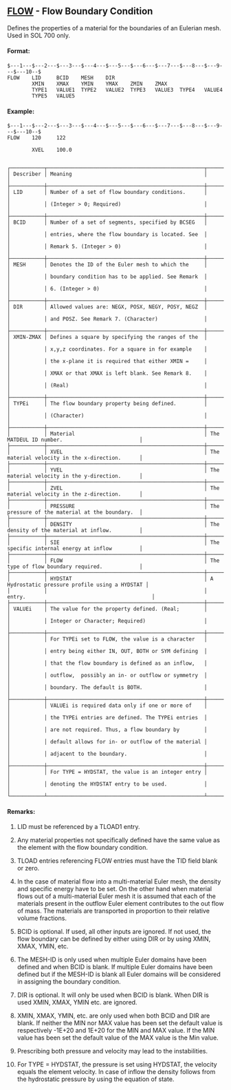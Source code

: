 ## [FLOW](https://help.hexagonmi.com/bundle/MSC_Nastran_2022.4/page/Nastran_Combined_Book/qrg/bulkfgil/TOC.FLOW.xhtml) - Flow Boundary Condition

Defines the properties of a material for the boundaries of an Eulerian mesh. Used in SOL 700 only.

#### Format:

```nastran
$---1---$---2---$---3---$---4---$---5---$---6---$---7---$---8---$---9---$---10--$
FLOW    LID     BCID    MESH    DIR                                             
        XMIN    XMAX    YMIN    YMAX    ZMIN    ZMAX                            
        TYPE1   VALUE1  TYPE2   VALUE2  TYPE3   VALUE3  TYPE4   VALUE4          
        TYPE5   VALUE5                                                          
```
#### Example:

```nastran
$---1---$---2---$---3---$---4---$---5---$---6---$---7---$---8---$---9---$---10--$
FLOW    120     122                                                             
                                                                                
        XVEL    100.0                                                           
                                                                                
```
```text
┌───────────┬───────────────────────────────────────────────────┬────────────────────────────────────────────────┐
│ Describer │ Meaning                                           │                                                │
├───────────┼───────────────────────────────────────────────────┼────────────────────────────────────────────────┤
│ LID       │ Number of a set of flow boundary conditions.      │                                                │
│           │ (Integer > 0; Required)                           │                                                │
├───────────┼───────────────────────────────────────────────────┼────────────────────────────────────────────────┤
│ BCID      │ Number of a set of segments, specified by BCSEG   │                                                │
│           │ entries, where the flow boundary is located. See  │                                                │
│           │ Remark 5. (Integer > 0)                           │                                                │
├───────────┼───────────────────────────────────────────────────┼────────────────────────────────────────────────┤
│ MESH      │ Denotes the ID of the Euler mesh to which the     │                                                │
│           │ boundary condition has to be applied. See Remark  │                                                │
│           │ 6. (Integer > 0)                                  │                                                │
├───────────┼───────────────────────────────────────────────────┼────────────────────────────────────────────────┤
│ DIR       │ Allowed values are: NEGX, POSX, NEGY, POSY, NEGZ  │                                                │
│           │ and POSZ. See Remark 7. (Character)               │                                                │
├───────────┼───────────────────────────────────────────────────┼────────────────────────────────────────────────┤
│ XMIN-ZMAX │ Defines a square by specifying the ranges of the  │                                                │
│           │ x,y,z coordinates. For a square in for example    │                                                │
│           │ the x-plane it is required that either XMIN =     │                                                │
│           │ XMAX or that XMAX is left blank. See Remark 8.    │                                                │
│           │ (Real)                                            │                                                │
├───────────┼───────────────────────────────────────────────────┼────────────────────────────────────────────────┤
│ TYPEi     │ The flow boundary property being defined.         │                                                │
│           │ (Character)                                       │                                                │
├───────────┼───────────────────────────────────────────────────┼────────────────────────────────────────────────┤
│           │ Material                                          │ The MATDEUL ID number.                         │
├───────────┼───────────────────────────────────────────────────┼────────────────────────────────────────────────┤
│           │ XVEL                                              │ The material velocity in the x-direction.      │
├───────────┼───────────────────────────────────────────────────┼────────────────────────────────────────────────┤
│           │ YVEL                                              │ The material velocity in the y-direction.      │
├───────────┼───────────────────────────────────────────────────┼────────────────────────────────────────────────┤
│           │ ZVEL                                              │ The material velocity in the z-direction.      │
├───────────┼───────────────────────────────────────────────────┼────────────────────────────────────────────────┤
│           │ PRESSURE                                          │ The pressure of the material at the boundary.  │
├───────────┼───────────────────────────────────────────────────┼────────────────────────────────────────────────┤
│           │ DENSITY                                           │ The density of the material at inflow.         │
├───────────┼───────────────────────────────────────────────────┼────────────────────────────────────────────────┤
│           │ SIE                                               │ The specific internal energy at inflow         │
├───────────┼───────────────────────────────────────────────────┼────────────────────────────────────────────────┤
│           │ FLOW                                              │ The type of flow boundary required.            │
├───────────┼───────────────────────────────────────────────────┼────────────────────────────────────────────────┤
│           │ HYDSTAT                                           │ A Hydrostatic pressure profile using a HYDSTAT │
│           │                                                   │ entry.                                         │
├───────────┼───────────────────────────────────────────────────┼────────────────────────────────────────────────┤
│ VALUEi    │ The value for the property defined. (Real;        │                                                │
│           │ Integer or Character; Required)                   │                                                │
├───────────┼───────────────────────────────────────────────────┼────────────────────────────────────────────────┤
│           │ For TYPEi set to FLOW, the value is a character   │                                                │
│           │ entry being either IN, OUT, BOTH or SYM defining  │                                                │
│           │ that the flow boundary is defined as an inflow,   │                                                │
│           │ outflow,  possibly an in- or outflow or symmetry  │                                                │
│           │ boundary. The default is BOTH.                    │                                                │
├───────────┼───────────────────────────────────────────────────┼────────────────────────────────────────────────┤
│           │ VALUEi is required data only if one or more of    │                                                │
│           │ the TYPEi entries are defined. The TYPEi entries  │                                                │
│           │ are not required. Thus, a flow boundary by        │                                                │
│           │ default allows for in- or outflow of the material │                                                │
│           │ adjacent to the boundary.                         │                                                │
├───────────┼───────────────────────────────────────────────────┼────────────────────────────────────────────────┤
│           │ For TYPE = HYDSTAT, the value is an integer entry │                                                │
│           │ denoting the HYDSTAT entry to be used.            │                                                │
└───────────┴───────────────────────────────────────────────────┴────────────────────────────────────────────────┘
```
#### Remarks:

1. LID must be referenced by a TLOAD1 entry.

2. Any material properties not specifically defined have the same value as the element with the flow boundary condition.

3. TLOAD entries referencing FLOW entries must have the TID field blank or zero.

4. In the case of material flow into a multi-material Euler mesh, the density and specific energy have to be set. On the other hand when material flows out of a multi-material Euler mesh it is assumed that each of the materials present in the outflow Euler element contributes to the out flow of mass. The materials are transported in proportion to their relative volume fractions.

5. BCID is optional. If used, all other inputs are ignored. If not used, the flow boundary can be defined by either using DIR or by using XMIN, XMAX, YMIN, etc.

6. The MESH-ID is only used when multiple Euler domains have been defined and when BCID is blank. If multiple Euler domains have been defined but if the MESH-ID is blank all Euler domains will be considered in assigning the boundary condition.

7. DIR is optional. It will only be used when BCID is blank. When DIR is used XMIN, XMAX, YMIN etc. are ignored.

8. XMIN, XMAX, YMIN, etc. are only used when both BCID and DIR are blank. If neither the MIN nor MAX value has been set the default value is respectively -1E+20 and 1E+20 for the MIN and MAX value. If the MIN value has been set the default value of the MAX value is the Min value.

9. Prescribing both pressure and velocity may lead to the instabilities.

10. For TYPE = HYDSTAT, the pressure is set using HYDSTAT, the velocity equals the element velocity. In case of inflow the density follows from the hydrostatic pressure by using the equation of state.

